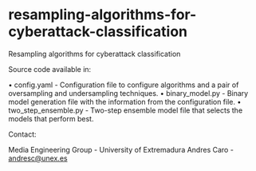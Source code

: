 # resampling-algorithms-for-cyberattack-classification
Resampling algorithms for cyberattack classification

Source code available in:

• config.yaml - Configuration file to configure algorithms and a pair of oversampling and undersampling techniques.
• binary_model.py - Binary model generation file with the information from the configuration file.
• two_step_ensemble.py - Two-step ensemble model file that selects the models that perform best.

Contact:

Media Engineering Group - University of Extremadura
Andres Caro - andresc@unex.es
